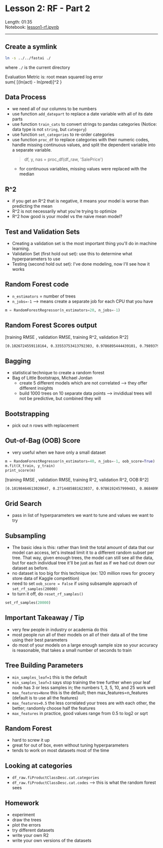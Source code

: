 # Lesson 2:  RF - Part 2

Length: 01:35  
Notebook:  [lesson1-rf.ipynb](https://github.com/fastai/fastai/blob/master/courses/ml1/lesson1-rf.ipynb)  

---

## Create a symlink
```bash
ln -s ../../fastai ./
```  
where `./` is the current directory
  
  
Evaluation Metric is:  root mean squared log error  
sum{ [(ln(act) - ln(pred)]^2 }  

## Data Process  
- we need all of our columns to be numbers
- use function `add_datepart` to replace a date variable with all of its date parts
- use function `train_cats` to convert strings to pandas categories (Notice: data type is not `string`, but `category`)
- use function `set_categories` to re-order categories  
- use function `proc_df` to replace categories with their numeric codes, handle missing continuous values, and split the dependent variable into a separate variable.
  >df, y, nas = proc_df(df_raw, 'SalePrice')
  - for continuous variables, missing values were replaced with the median

## R^2
- if you get an R^2 that is negative, it means your model is worse than predicting the mean
- R^2 is not necessarily what you're trying to optimize
- R^2 how good is your model vs the naive mean model?

## Test and Validation Sets
- Creating a validation set is the most important thing you'll do in machine learning.
- Validation Set (first hold out set): use this to determine what hyperparameters to use
- Testing (second hold out set): I've done modeling, now I'll see how it works

## Random Forest code
- `n_estimators` = number of trees
- `n_jobs=-1` --> means create a separate job for each CPU that you have  
```python
m = RandomForestRegressor(n_estimators=20, n_jobs=-1)
```

## Random Forest Scores output
[training RMSE , validation RMSE, training R^2, validation R^2]
```bash
[0.1026724559118164, 0.33553753413792303, 0.9786895444439101, 0.79893791069374753]
```

## Bagging
- statistical technique to create a random forest
- Bag of Little Bootstraps, Michael Jordan
  - create 5 different models which are not correlated --> they offer different insights
  - build 1000 trees on 10 separate data points --> invididual trees will not be predictive, but combined they will
 
## Bootstrapping
- pick out n rows with replacement

## Out-of-Bag (OOB) Score
- very useful when we have only a small dataset
```python
m = RandomForestRegressor(n_estimators=40, n_jobs=-1, oob_score=True)
m.fit(X_train, y_train)
print_score(m)
```
[training RMSE , validation RMSE, training R^2, validation R^2, OOB R^2]
```bash
[0.10198464613020647, 0.2714485881623037, 0.9786192457999483, 0.86840992079038759, 0.84831537630038534]
```

## Grid Search
- pass in list of hyperparameters we want to tune and values we want to try

## Subsampling
- The basic idea is this: rather than limit the total amount of data that our model can access, let's instead limit it to a different random subset per tree. That way, given enough trees, the model can still see all the data, but for each individual tree it'll be just as fast as if we had cut down our dataset as before.
- no dataset is too big for this technique (ex: 120 million rows for grocery store data of Kaggle competition)
- need to set `oob_score = False` if using subsample approach of `set_rf_samples(20000)`
- to turn it off, do `reset_rf_samples()`
```python
set_rf_samples(20000)
```

## Important Takeaway / Tip
- very few people in industry or academia do this
- most people run all of their models on all of their data all of the time using their best parameters
- do most of your models on a large enough sample size so your accuracy is reasonable, that takes a small number of seconds to train

## Tree Building Parameters
- `min_samples_leaf=1` this is the default
- `min_samples_leaf=3` says stop training the tree further when your leaf node has 3 or less samples in; the numbers 1, 3, 5, 10, and 25 work well
- `max_features=None` this is the default; then max_features=n_features (default is to use all the features)
- `max_features=0.5` the less correlated your trees are with each other, the better; randomly choose half the features
- `max_features` in practice, good values range from 0.5 to log2 or sqrt

## Random Forest
- hard to screw it up
- great for out of box, even without tuning hyperparameters
- tends to work on most datasets most of the time

## Looking at categories
- `df_raw.fiProductClassDesc.cat.categories`
- `df_raw.fiProductClassDesc.cat.codes`  --> this is what the random forest sees

## Homework
- experiment
- draw the trees
- plot the errors
- try different datasets
- write your own R2
- write your own versions of the datasets





